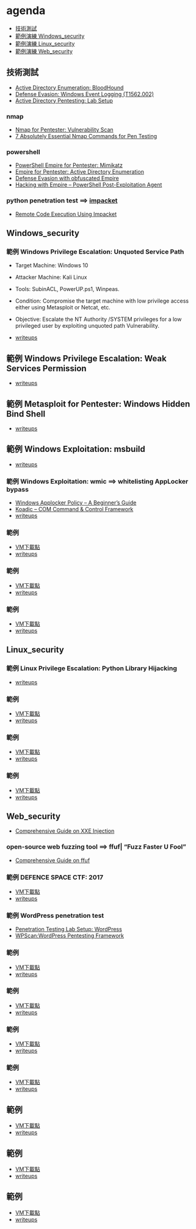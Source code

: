 # agenda

- [技術測試](#技術測試)
- [範例演練 Windows_security](#Windows_security)
- [範例演練 Linux_security](#Linux_security)
- [範例演練 Web_security](#Web_security)


## 技術測試

- [Active Directory Enumeration: BloodHound](https://www.hackingarticles.in/active-directory-enumeration-bloodhound/)
- [Defense Evasion: Windows Event Logging (T1562.002)](https://www.hackingarticles.in/defense-evasion-windows-event-logging-t1562-002/)
- [Active Directory Pentesting: Lab Setup](https://www.hackingarticles.in/active-directory-pentesting-lab-setup/)

### nmap

- [Nmap for Pentester: Vulnerability Scan](https://www.hackingarticles.in/nmap-for-pentester-vulnerability-scan/)
- [7 Absolutely Essential Nmap Commands for Pen Testing](https://www.cbtnuggets.com/blog/certifications/security/7-absolutely-essential-nmap-commands-for-pen-testing)

### powershell
- [PowerShell Empire for Pentester: Mimikatz](https://www.hackingarticles.in/powershell-empire-for-pentester-mimikatz-module/)
- [Empire for Pentester: Active Directory Enumeration](https://www.hackingarticles.in/empire-for-pentester-active-directory-enumeration/)
- [Defense Evasion with obfuscated Empire](https://www.hackingarticles.in/defense-evasion-with-obfuscated-empire/)
- [Hacking with Empire – PowerShell Post-Exploitation Agent](https://www.hackingarticles.in/hacking-with-empire-powershell-post-exploitation-agent/)

### python penetration test ==> [impacket](https://github.com/SecureAuthCorp/impacket)

- [Remote Code Execution Using Impacket](https://www.hackingarticles.in/remote-code-execution-using-impacket/)

## Windows_security

### 範例  Windows Privilege Escalation: Unquoted Service Path

- Target Machine: Windows 10
- Attacker Machine: Kali Linux
- Tools: SubinACL, PowerUP.ps1, Winpeas.
- Condition: Compromise the target machine with low privilege access either using Metasploit or Netcat, etc.
- Objective: Escalate the NT Authority /SYSTEM privileges for a low privileged user by exploiting unquoted path Vulnerability.

- [writeups](https://www.hackingarticles.in/windows-privilege-escalation-unquoted-service-path/)

## 範例 Windows Privilege Escalation: Weak Services Permission

- [writeups](https://www.hackingarticles.in/windows-privilege-escalation-weak-services-permission/)

## 範例 Metasploit for Pentester: Windows Hidden Bind Shell

- [writeups](https://www.hackingarticles.in/metasploit-for-pentester-windows-hidden-bind-shell/)

## 範例 Windows Exploitation: msbuild

- [writeups](https://www.hackingarticles.in/windows-exploitation-msbuild/)

### 範例  Windows Exploitation: wmic ==> whitelisting AppLocker bypass 

- [Windows Applocker Policy – A Beginner’s Guide](https://www.hackingarticles.in/windows-applocker-policy-a-beginners-guide/)
- [Koadic – COM Command & Control Framework](https://www.hackingarticles.in/koadic-com-command-control-framework/)
- [writeups](https://www.hackingarticles.in/windows-exploitation-wmic/)

### 範例

- [VM下載點]()
- [writeups]()

### 範例

- [VM下載點]()
- [writeups]()

### 範例

- [VM下載點]()
- [writeups]()


## Linux_security
### 範例 Linux Privilege Escalation: Python Library Hijacking

- [writeups](https://www.hackingarticles.in/linux-privilege-escalation-python-library-hijacking/)

### 範例

- [VM下載點]()
- [writeups]()

### 範例

- [VM下載點]()
- [writeups]()

### 範例

- [VM下載點]()
- [writeups]()

## Web_security

- [Comprehensive Guide on XXE Injection](https://www.hackingarticles.in/comprehensive-guide-on-xxe-injection/)


###  open-source web fuzzing tool ==> ffuf| “Fuzz Faster U Fool”

- [Comprehensive Guide on ffuf](https://www.hackingarticles.in/comprehensive-guide-on-ffuf/)

### 範例 DEFENCE SPACE CTF: 2017

- [VM下載點](https://www.vulnhub.com/entry/defence-space-ctf-2017,179/)
- [writeups](https://www.hackingarticles.in/hack-the-defense-space-vm-ctf-challengehack-defense-vm-ctf-challenge/)

### 範例  WordPress penetration test

- [Penetration Testing Lab Setup: WordPress](https://www.hackingarticles.in/penetration-testing-lab-setup-wordpress/)
- [WPScan:WordPress Pentesting Framework](https://www.hackingarticles.in/wpscanwordpress-pentesting-framework/)


### 範例

- [VM下載點]()
- [writeups]()

### 範例

- [VM下載點]()
- [writeups]()

### 範例

- [VM下載點]()
- [writeups]()
### 範例

- [VM下載點]()
- [writeups]()

## 範例

- [VM下載點]()
- [writeups]()
## 範例

- [VM下載點]()
- [writeups]()

## 範例

- [VM下載點]()
- [writeups]()

